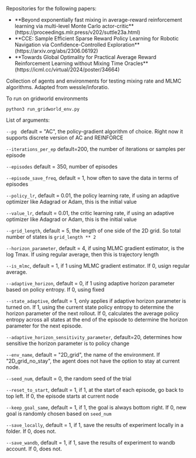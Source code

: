 Repositories for the following papers:
<ul>
<li>**Beyond exponentially fast mixing in average-reward reinforcement learning via multi-level Monte Carlo actor-critic**(https://proceedings.mlr.press/v202/suttle23a.html)</li>
<li>**CCE: Sample Efficient Sparse Reward Policy Learning for Robotic Navigation via Confidence-Controlled Exploration**(https://arxiv.org/abs/2306.06192)</li>
<li>**Towards Global Optimality for Practical Average Reward Reinforcement Learning without Mixing Time Oracles**(https://icml.cc/virtual/2024/poster/34664)</li>
</ul>

Collection of agents and environments for testing mixing rate and MLMC algorithms. Adapted from wessle/inforatio.

To run on gridworld environments

```python3 run_gridworld_env.py```

List of arguments:

```--pg ``` default = "AC", the policy-gradient algorithm of choice. Right now it supports discrete version of AC and REINFORCE

```--iterations_per_ep``` default=200, the number of iterations or samples per episode

```--episodes``` default = 350, number of episodes

```--episode_save_freq```, default = 1, how often to save the data in terms of episodes

```--policy_lr```, default = 0.01, the policy learning rate, if using an adaptive optimizer like Adagrad or Adam, this is the initial value

```--value_lr```, default = 0.01, the critic learning rate, if using an adaptive optimizer like Adagrad or Adam, this is the initial value


```--grid_length```, default = 5, the length of one side of the 2D grid. So total number of states is ```grid_length ** 2```

```--horizon_parameter```, default = 4, if using MLMC gradient estimator, is the log Tmax. If using regular average, then this is trajectory length

```--is_mlmc```, default = 1, if 1 using MLMC gradient estimator. If 0, usign regular average.

```--adaptive_horizon```, default = 0, if 1 using adaptive horizon parameter based on policy entropy. If 0, using fixed

```--state_adaptive```, default = 1, only applies if adaptive horizon parameter is turned on. If 1, using the current state policy entropy to determine the horizon parameter of the next rollout. If 0, calculates the average policy entropy across all states at the end of the episode to determine the horizon parameter for the next episode.

```--adaptive_horizon_sensitivity_parameter```, default=20, determines how sensitive the horizon parameter is to policy change

```--env_name```, default = "2D_grid", the name of the environment. If "2D_grid_no_stay", the agent does not have the option to stay at current node.

```--seed_num```, default = 0, the random seed of the trial

```--reset_to_start```, default = 1, if 1, at the start of each episode, go back to top left. If 0, the episode starts at current node

```--keep_goal_same```, default = 1, if 1, the goal is always bottom right. If 0, new goal is randomly chosen based on ```seed_num```

```--save_locally```, default = 1, if 1, save the results of experiment locally in a folder. If 0, does not.

```--save_wandb```, default = 1, if 1, save the results of experiment to wandb account. If 0, does not.
